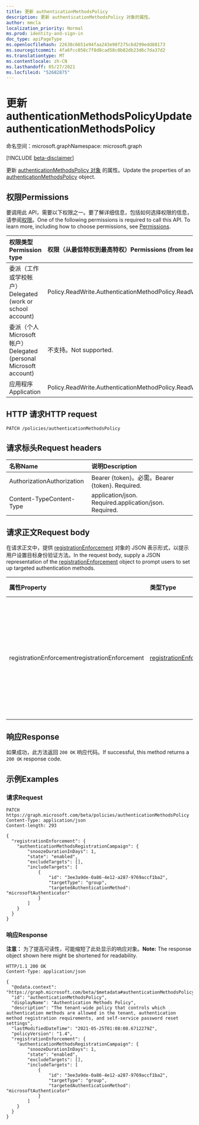 ```yaml
---
title: 更新 authenticationMethodsPolicy
description: 更新 authenticationMethodsPolicy 对象的属性。
author: mmcla
localization_priority: Normal
ms.prod: identity-and-sign-in
doc_type: apiPageType
ms.openlocfilehash: 22630c6651e94faa243e98f275c6d299edd88173
ms.sourcegitcommit: 4fa6fcc058c7f8d8cad58c0b82db23d6c7da37d2
ms.translationtype: MT
ms.contentlocale: zh-CN
ms.lasthandoff: 05/27/2021
ms.locfileid: "52682875"
---
```

# <a name="update-authenticationmethodspolicy"></a><span data-ttu-id="85824-103">更新 authenticationMethodsPolicy</span><span class="sxs-lookup"><span data-stu-id="85824-103">Update authenticationMethodsPolicy</span></span>
<span data-ttu-id="85824-104">命名空间：microsoft.graph</span><span class="sxs-lookup"><span data-stu-id="85824-104">Namespace: microsoft.graph</span></span>

[!INCLUDE [beta-disclaimer](../../includes/beta-disclaimer.md)]

<span data-ttu-id="85824-105">更新 [authenticationMethodsPolicy 对象](../resources/authenticationmethodspolicy.md) 的属性。</span><span class="sxs-lookup"><span data-stu-id="85824-105">Update the properties of an [authenticationMethodsPolicy](../resources/authenticationmethodspolicy.md) object.</span></span>

## <a name="permissions"></a><span data-ttu-id="85824-106">权限</span><span class="sxs-lookup"><span data-stu-id="85824-106">Permissions</span></span>
<span data-ttu-id="85824-p101">要调用此 API，需要以下权限之一。要了解详细信息，包括如何选择权限的信息，请参阅[权限](/graph/permissions-reference)。</span><span class="sxs-lookup"><span data-stu-id="85824-p101">One of the following permissions is required to call this API. To learn more, including how to choose permissions, see [Permissions](/graph/permissions-reference).</span></span>

|<span data-ttu-id="85824-109">权限类型</span><span class="sxs-lookup"><span data-stu-id="85824-109">Permission type</span></span>|<span data-ttu-id="85824-110">权限（从最低特权到最高特权）</span><span class="sxs-lookup"><span data-stu-id="85824-110">Permissions (from least to most privileged)</span></span>|
|:---|:---|
|<span data-ttu-id="85824-111">委派（工作或学校帐户）</span><span class="sxs-lookup"><span data-stu-id="85824-111">Delegated (work or school account)</span></span>|<span data-ttu-id="85824-112">Policy.ReadWrite.AuthenticationMethod</span><span class="sxs-lookup"><span data-stu-id="85824-112">Policy.ReadWrite.AuthenticationMethod</span></span>|
|<span data-ttu-id="85824-113">委派（个人 Microsoft 帐户）</span><span class="sxs-lookup"><span data-stu-id="85824-113">Delegated (personal Microsoft account)</span></span>|<span data-ttu-id="85824-114">不支持。</span><span class="sxs-lookup"><span data-stu-id="85824-114">Not supported.</span></span>|
|<span data-ttu-id="85824-115">应用程序</span><span class="sxs-lookup"><span data-stu-id="85824-115">Application</span></span>|<span data-ttu-id="85824-116">Policy.ReadWrite.AuthenticationMethod</span><span class="sxs-lookup"><span data-stu-id="85824-116">Policy.ReadWrite.AuthenticationMethod</span></span>|

## <a name="http-request"></a><span data-ttu-id="85824-117">HTTP 请求</span><span class="sxs-lookup"><span data-stu-id="85824-117">HTTP request</span></span>

<!-- {
  "blockType": "ignored"
}
-->
``` http
PATCH /policies/authenticationMethodsPolicy
```

## <a name="request-headers"></a><span data-ttu-id="85824-118">请求标头</span><span class="sxs-lookup"><span data-stu-id="85824-118">Request headers</span></span>
|<span data-ttu-id="85824-119">名称</span><span class="sxs-lookup"><span data-stu-id="85824-119">Name</span></span>|<span data-ttu-id="85824-120">说明</span><span class="sxs-lookup"><span data-stu-id="85824-120">Description</span></span>|
|:---|:---|
|<span data-ttu-id="85824-121">Authorization</span><span class="sxs-lookup"><span data-stu-id="85824-121">Authorization</span></span>|<span data-ttu-id="85824-p102">Bearer {token}。必需。</span><span class="sxs-lookup"><span data-stu-id="85824-p102">Bearer {token}. Required.</span></span>|
|<span data-ttu-id="85824-124">Content-Type</span><span class="sxs-lookup"><span data-stu-id="85824-124">Content-Type</span></span>|<span data-ttu-id="85824-p103">application/json. Required.</span><span class="sxs-lookup"><span data-stu-id="85824-p103">application/json. Required.</span></span>|

## <a name="request-body"></a><span data-ttu-id="85824-127">请求正文</span><span class="sxs-lookup"><span data-stu-id="85824-127">Request body</span></span>
<span data-ttu-id="85824-128">在请求正文中，提供 [registrationEnforcement](../resources/registrationenforcement.md) 对象的 JSON 表示形式，以提示用户设置目标身份验证方法。</span><span class="sxs-lookup"><span data-stu-id="85824-128">In the request body, supply a JSON representation of the [registrationEnforcement](../resources/registrationenforcement.md) object to prompt users to set up targeted authentication methods.</span></span> 

|<span data-ttu-id="85824-129">属性</span><span class="sxs-lookup"><span data-stu-id="85824-129">Property</span></span>|<span data-ttu-id="85824-130">类型</span><span class="sxs-lookup"><span data-stu-id="85824-130">Type</span></span>|<span data-ttu-id="85824-131">说明</span><span class="sxs-lookup"><span data-stu-id="85824-131">Description</span></span>|
|:---|:---|:---|
|<span data-ttu-id="85824-132">registrationEnforcement</span><span class="sxs-lookup"><span data-stu-id="85824-132">registrationEnforcement</span></span>|[<span data-ttu-id="85824-133">registrationEnforcement</span><span class="sxs-lookup"><span data-stu-id="85824-133">registrationEnforcement</span></span>](../resources/registrationenforcement.md)|<span data-ttu-id="85824-134">在登录时强制注册。</span><span class="sxs-lookup"><span data-stu-id="85824-134">Enforce registration at sign-in time.</span></span> <span data-ttu-id="85824-135">此属性可用于提示用户设置目标身份验证方法。</span><span class="sxs-lookup"><span data-stu-id="85824-135">This property can be used to prompt users to set up targeted authentication methods.</span></span>|

## <a name="response"></a><span data-ttu-id="85824-136">响应</span><span class="sxs-lookup"><span data-stu-id="85824-136">Response</span></span>
<span data-ttu-id="85824-137">如果成功，此方法返回 `200 OK` 响应代码。</span><span class="sxs-lookup"><span data-stu-id="85824-137">If successful, this method returns a `200 OK` response code.</span></span>

## <a name="examples"></a><span data-ttu-id="85824-138">示例</span><span class="sxs-lookup"><span data-stu-id="85824-138">Examples</span></span>

### <a name="request"></a><span data-ttu-id="85824-139">请求</span><span class="sxs-lookup"><span data-stu-id="85824-139">Request</span></span>
<!-- {
  "blockType": "request",
  "name": "update_authenticationmethodspolicy"
}
-->
``` http
PATCH https://graph.microsoft.com/beta/policies/authenticationMethodsPolicy
Content-Type: application/json
Content-length: 293

{
  "registrationEnforcement": {
    "authenticationMethodsRegistrationCampaign": {
        "snoozeDurationInDays": 1,
        "state": "enabled",
        "excludeTargets": [],
        "includeTargets": [
            {
                "id": "3ee3a9de-0a86-4e12-a287-9769accf1ba2",
                "targetType": "group",
                "targetedAuthenticationMethod": "microsoftAuthenticator"
            }
        ]
    }
  }
}
```


### <a name="response"></a><span data-ttu-id="85824-140">响应</span><span class="sxs-lookup"><span data-stu-id="85824-140">Response</span></span>
<span data-ttu-id="85824-141">**注意：** 为了提高可读性，可能缩短了此处显示的响应对象。</span><span class="sxs-lookup"><span data-stu-id="85824-141">**Note:** The response object shown here might be shortened for readability.</span></span>
<!-- {
  "blockType": "response",
  "truncated": true,
  "@odata.type": "microsoft.graph.authenticationMethodsPolicy"
}
-->
``` http
HTTP/1.1 200 OK
Content-Type: application/json

{
  "@odata.context": "https://graph.microsoft.com/beta/$metadata#authenticationMethodsPolicy",
  "id": "authenticationMethodsPolicy",
  "displayName": "Authentication Methods Policy",
  "description": "The tenant-wide policy that controls which authentication methods are allowed in the tenant, authentication method registration requirements, and self-service password reset settings",
  "lastModifiedDateTime": "2021-05-25T01:08:08.6712279Z",
  "policyVersion": "1.4",
  "registrationEnforcement": {
    "authenticationMethodsRegistrationCampaign": {
        "snoozeDurationInDays": 1,
        "state": "enabled",
        "excludeTargets": [],
        "includeTargets": [
            {
                "id": "3ee3a9de-0a86-4e12-a287-9769accf1ba2",
                "targetType": "group",
                "targetedAuthenticationMethod": "microsoftAuthenticator"
            }
        ]
    }
  }
}
```
